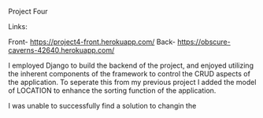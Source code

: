 Project Four 

Links:

Front- https://project4-front.herokuapp.com/
Back- https://obscure-caverns-42640.herokuapp.com/

I employed Django to build the backend of the project, and enjoyed utilizing the inherent components of the framework to control the CRUD aspects of the application.
To seperate this from my previous project I added the model of LOCATION to enhance the sorting function of the application.

I was unable to successfully find a solution to changin the 